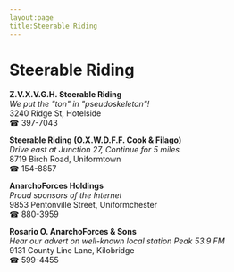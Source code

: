 ```yaml
---
layout:page
title:Steerable Riding
---
```

# Steerable Riding

**Z.V.X.V.G.H. Steerable Riding**  
_We put the "ton" in "pseudoskeleton"!_  
3240 Ridge St, Hotelside  
☎ 397-7043



**Steerable Riding (O.X.W.D.F.F. Cook & Filago)**  
_Drive east at Junction 27, Continue for 5 miles_  
8719 Birch Road, Uniformtown  
☎ 154-8857



**AnarchoForces Holdings**  
_Proud sponsors of the Internet_  
9853 Pentonville Street, Uniformchester  
☎ 880-3959



**Rosario O. AnarchoForces & Sons**  
_Hear our advert on well-known local station Peak 53.9 FM_  
9131 County Line Lane, Kilobridge  
☎ 599-4455




